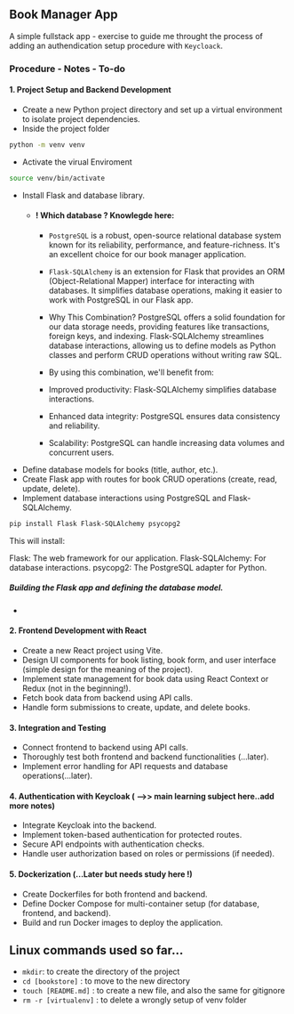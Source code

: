 ## Book Manager App

A simple fullstack app - exercise to guide me throught the process of adding an authendication setup procedure with `Keycloack`.

### Procedure - Notes - To-do

#### 1. Project Setup and Backend Development
- Create a new Python project directory and set up a virtual environment to isolate project dependencies.
- Inside the project folder
```bash
python -m venv venv
```
- Activate the virual Enviroment
```bash
source venv/bin/activate
```

- Install Flask and database library.
    -   #### ! Which database ? Knowlegde here:
        - `PostgreSQL` is a robust, open-source relational database system known for its reliability, performance, and feature-richness. It's an excellent choice for our book manager application.

        - `Flask-SQLAlchemy` is an extension for Flask that provides an ORM (Object-Relational Mapper) interface for interacting with databases. It simplifies database operations, making it easier to work with PostgreSQL in our Flask app.

        - Why This Combination?
        PostgreSQL offers a solid foundation for our data storage needs, providing features like transactions, foreign keys, and indexing.
        Flask-SQLAlchemy streamlines database interactions, allowing us to define models as Python classes and perform CRUD operations without writing raw SQL.
        
        - By using this combination, we'll benefit from:
        - Improved productivity: Flask-SQLAlchemy simplifies database interactions.
        - Enhanced data integrity: PostgreSQL ensures data consistency and reliability.
        - Scalability: PostgreSQL can handle increasing data volumes and concurrent users.
- Define database models for books (title, author, etc.).
- Create Flask app with routes for book CRUD operations (create, read, update, delete).
- Implement database interactions using PostgreSQL and Flask-SQLAlchemy.

```bash
pip install Flask Flask-SQLAlchemy psycopg2
```
This will install:

Flask: The web framework for our application.
Flask-SQLAlchemy: For database interactions.
psycopg2: The PostgreSQL adapter for Python.


##### Building the Flask app and defining the database model.
- 


#### 2. Frontend Development with React
- Create a new React project using Vite.
- Design UI components for book listing, book form, and user interface (simple design for the meaning of the project).
- Implement state management for book data using React Context or Redux (not in the beginning!).
- Fetch book data from backend using API calls.
- Handle form submissions to create, update, and delete books.
#### 3. Integration and Testing
- Connect frontend to backend using API calls.
- Thoroughly test both frontend and backend functionalities (...later).
- Implement error handling for API requests and database operations(...later).
#### 4. Authentication with Keycloak ( -->> main learning subject here..add more notes)
- Integrate Keycloak into the backend.
- Implement token-based authentication for protected routes.
- Secure API endpoints with authentication checks.
- Handle user authorization based on roles or permissions (if needed).
#### 5. Dockerization (...Later but needs study here !)
- Create Dockerfiles for both frontend and backend.
- Define Docker Compose for multi-container setup (for database, frontend, and backend).
- Build and run Docker images to deploy the application.



## Linux commands used so far...
- `mkdir`: to create the directory of the project
- `cd [bookstore]` : to move to the new directory
- `touch [README.md]` : to create a new file,  and also the same for gitignore
- `rm -r [virtualenv]` : to delete a wrongly setup of venv folder

 